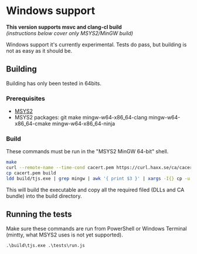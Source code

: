 # Windows support

**This version supports msvc and clang-cl build** \
_(instructions below cover only MSYS2/MinGW build)_

Windows support it's currently experimental. Tests do pass, but building is not
as easy as it should be.

## Building

Building has only been tested in 64bits.

### Prerequisites

- [MSYS2]
- MSYS2 packages: git make mingw-w64-x86_64-clang mingw-w64-x86_64-cmake mingw-w64-x86_64-ninja

### Build

These commands must be run in the "MSYS2 MinGW 64-bit" shell.

```bash
make
curl --remote-name --time-cond cacert.pem https://curl.haxx.se/ca/cacert.pem
cp cacert.pem build
ldd build/tjs.exe | grep mingw | awk '{ print $3 }' | xargs -I{} cp -u {} build/
```

This will build the executable and copy all the required filed (DLLs and CA bundle) into the build directory.

## Running the tests

Make sure these commands are run from PowerShell or Windows Terminal (mintty, what MSYS2 uses is not yet supported).

```
.\build\tjs.exe .\tests\run.js
```

[MSYS2]: https://www.msys2.org
